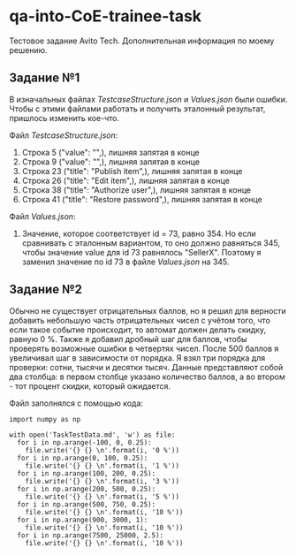 # qa-into-CoE-trainee-task
Тестовое задание Avito Tech.
Дополнительная информация по моему решению.

## Задание №1
В изначальных файлах *TestcaseStructure.json* и *Values.json* были ошибки. Чтобы с этими файлами работать и получить эталонный результат, пришлось изменить кое-что.

Файл *TestcaseStructure.json*:
1) Строка 5 ("value": "",), лишняя запятая в конце
2) Строка 9 ("value": "",), лишняя запятая в конце
3) Строка 23 ("title": "Publish item",), лишняя запятая в конце
4) Строка 26 ("title": "Edit item",), лишняя запятая в конце
5) Строка 38 ("title": "Authorize user",), лишняя запятая в конце
6) Строка 41 ("title": "Restore password",), лишняя запятая в конце

Файл *Values.json*:
1) Значение, которое соответствует id = 73, равно 354. Но если сравнивать с эталонным вариантом, то оно должно равняться 345, чтобы значение value для id 73 равнялось "SellerX". Поэтому я заменил значение по id 73 в файле *Values.json* на 345.

## Задание №2
Обычно не существует отрицательных баллов, но я решил для верности добавить небольшую часть отрицательных чисел с учётом того, что если такое событие происходит, то автомат должен делать скидку, равную 0 %. 
Также я добавил дробный шаг для баллов, чтобы проверять возможные ошибки в четвертях чисел.
После 500 баллов я увеличивал шаг в зависимости от порядка. Я взял три порядка для проверки: сотни, тысячи и десятки тысяч.
Данные представляют собой два столбца: в первом столбце указано количество баллов, а во втором - тот процент скидки, который ожидается.

Файл заполнялся с помощью кода:

```
import numpy as np

with open('TaskTestData.md', 'w') as file:
  for i in np.arange(-100, 0, 0.25):
    file.write('{} {} \n'.format(i, '0 %'))
  for i in np.arange(0, 100, 0.25):
    file.write('{} {} \n'.format(i, '1 %'))
  for i in np.arange(100, 200, 0.25):
    file.write('{} {} \n'.format(i, '3 %'))
  for i in np.arange(200, 500, 0.25):
    file.write('{} {} \n'.format(i, '5 %'))
  for i in np.arange(500, 750, 0.25):
    file.write('{} {} \n'.format(i, '10 %'))
  for i in np.arange(900, 3000, 1):
    file.write('{} {} \n'.format(i, '10 %'))
  for i in np.arange(7500, 25000, 2.5):
    file.write('{} {} \n'.format(i, '10 %'))
```
